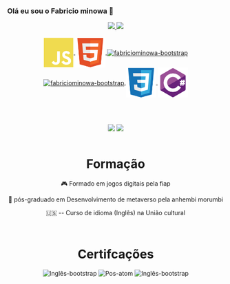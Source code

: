 ### Olá eu sou o Fabricio minowa 👋



<div align="center">
  <a href="https://github.com/fabriciominowa">
  <img height="150em" src="https://github-readme-stats.vercel.app/api?username=fabriciominowa&show_icons=true&theme=tokyonight&include_all_commits=true&count_public=true"/>

  <img height="350em" src="https://github-readme-stats.vercel.app/api/top-langs/?username=fabriciominowa&layout=donut-vertical"/>

</div>




    
<div align="center" style="display: inline_block"><br>
  <img align="center" alt="fabriciominowa-Js" height="70" width="70" src="https://raw.githubusercontent.com/devicons/devicon/master/icons/javascript/javascript-plain.svg">
<!--   <img align="center" alt="fabriciominowa-Ts" height="30" width="40" src="https://raw.githubusercontent.com/devicons/devicon/master/icons/typescript/typescript-plain.svg"> -->
<!--   <img align="center" alt="fabriciominowa-React" height="30" width="40" src="https://raw.githubusercontent.com/devicons/devicon/master/icons/react/react-original.svg"> -->
  <img align="center" alt="fabriciominowa-HTML"height="70" width="70" src="https://raw.githubusercontent.com/devicons/devicon/master/icons/html5/html5-original.svg">
<img align="center" alt="fabriciominowa-bootstrap"height="70" width="70"src="https://cdn.jsdelivr.net/gh/devicons/devicon/icons/bootstrap/bootstrap-plain.svg" />
    <img align="center" alt="fabriciominowa-bootstrap" height="70" width="70" src="https://cdn3.iconfinder.com/data/icons/logos-3/250/angular-512.png" />

  <img align="center" alt="fabriciominowa-CSS" height="70" width="70" src="https://raw.githubusercontent.com/devicons/devicon/master/icons/css3/css3-original.svg">
<!--   <img align="center" alt="Rafa-Python" height="30" width="40" src="https://raw.githubusercontent.com/devicons/devicon/master/icons/python/python-original.svg"> -->
  <img align="center" alt="fabriciominowa-Csharp"height="70" width="70" src="https://raw.githubusercontent.com/devicons/devicon/master/icons/csharp/csharp-original.svg">
<!--   <img align="right" alt="Rafa-pic" height="150" style="border-radius:50px;" src="https://media.discordapp.net/attachments/639956127056134178/890373478988013628/Publicacoes_Instagram_1_1.png?width=676&height=676"> -->
</div>
</div>

<br><br>





  <div align="center" style="display: inline_block> <br><br>
   <a href = "mailto:fabriciominowa12@gmail.com"><img src="https://img.shields.io/badge/-Gmail-%23333?style=for-the-badge&logo=gmail&logoColor=white" target="_blank"></a>
  <a href="https://www.linkedin.com/in/fabr%C3%ADciomoraesminowa/" target="_blank"><img src="https://img.shields.io/badge/-LinkedIn-%230077B5?style=for-the-badge&logo=linkedin&logoColor=white" target="_blank"></a> 
 
</div>
  

 

</div>
  <div align="center" style="display: inline_block"><br>

  <h1> Formação</h1>
 <p> 🎮 Formado em jogos digitais pela fiap</p>
 
<p>
🥽  pós-graduado em Desenvolvimento de metaverso pela anhembi morumbi</p>
  <p> 🇺🇸 -- Curso de idioma (Inglês) na União cultural</p>
  </div>
 <div align="center" style="display: inline_block"><br>
   <h1> Certifcações</h1>
  <img alt="Inglês-bootstrap" height="150" wixth="150" src="https://images.credly.com/size/340x340/images/4136ced8-75d5-4afb-8677-40b6236e2672/azure-ai-fundamentals-600x600.png"> 
   <img   alt="Pos-atom" height="150" wixth="150" src="https://images.credly.com/size/340x340/images/2a6251f2-737b-4bf6-9190-d77570cc76fc/CERT-Fundamentals-Power-Platform.png" /> 
    <img alt="Inglês-bootstrap" height="100" wixth="100" src="https://logos-world.net/wp-content/uploads/2021/02/Google-Cloud-Logo.png">
     

</div>
